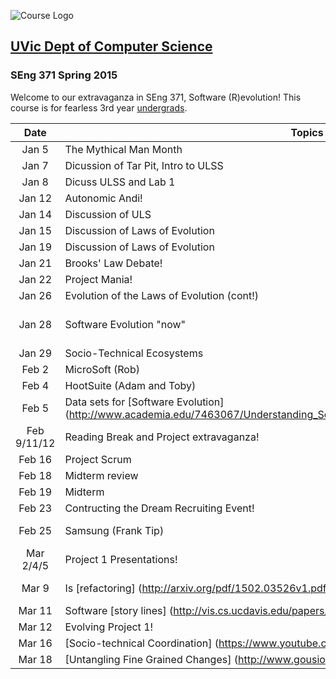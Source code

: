 

![Course Logo](https://cloud.githubusercontent.com/assets/1288637/5576273/a33895e0-8fab-11e4-96e1-212b3a1d9e69.jpg)

## [UVic Dept of Computer Science](https://www.csc.uvic.ca/)
### SEng 371 Spring 2015

Welcome to our extravaganza in SEng 371, Software (R)evolution!  This course is for fearless 3rd year [undergrads](http://courses.seng.uvic.ca/courses/2015/spring/seng/371).  

 Date     | Topics                 | Homework  
:------:| ---------------------- | --------- 
 Jan 5  | The Mythical Man Month | Post comments on The Tar Pit from [MMM](https://archive.org/stream/mythicalmanmonth00fred#page/n0/mode/2up)
Jan 7   | Dicussion of Tar Pit, Intro to ULSS |   Post comments on Chapter 1 from [Ultra Large Scale Systems](http://resources.sei.cmu.edu/asset_files/Book/2006_014_001_30542.pdf)
Jan 8   | Dicuss ULSS and Lab 1  | Chapter 2 MMM, Prepare for Lab
Jan 12  | Autonomic Andi!         | Prepare for Lab 1
Jan 14  | Discussion of ULS      | Do not need to post
Jan 15  | Discussion of Laws of Evolution | Post Comments on MMM Chapter 2
Jan 19  | Discussion of Laws of Evolution | Read and post comments on the [evolution](http://flosshub.org/sites/flosshub.org/files/2013HerraizRRG_CSUR.pdf) of the laws!
Jan 21  | Brooks' Law Debate!    | Reading from CMU [Changing Counterproductive Behaviors in Real Acquisitions](http://www.sei.cmu.edu/library/assets/brooks1.pdf)
Jan 22  | Project Mania!         | Questions and Data
Jan 26  | Evolution of the Laws of Evolution (cont!) |  Prepare for Lab and think Projects!
Jan 28  | Software Evolution "now" |  Read and post on [Past, Present and Future] (http://www.academia.edu/7296972/Software_Evolution_Past_Present_and_Future) and Chapter 3 MMM
Jan 29  | Socio-Technical Ecosystems  | Your Projects!
Feb 2   | MicroSoft (Rob) | Post comments on Chapter 4 MMM
Feb 4   | HootSuite (Adam and Toby)  |  Post comments on skills and UVic...
Feb 5   | Data sets for [Software Evolution] (http://www.academia.edu/7463067/Understanding_Software_Evolution_The_Maisqual_Ant_Data_Set) | Don't forget to post!
Feb 9/11/12 | Reading Break and Project extravaganza! |
Feb 16 | Project Scrum | What is your biggest obstacle?
Feb 18 | Midterm review |  Mythical Man Month chapters and Evolution readings
Feb 19 | Midterm |
Feb 23 | Contructing the Dream Recruiting Event! |  Inverted Career Fair (save the date, April 21 7pm!)
Feb 25 | Samsung (Frank Tip) | ECS 660 for [talk] (https://github.com/ycoady/UVic-Software-Evolution/blob/master/TALKS/FrankTip.md)!
Mar 2/4/5 | Project 1 Presentations!  |  10 minutes, laptop/blackboard
Mar 9  | Is [refactoring] (http://arxiv.org/pdf/1502.03526v1.pdf) worth it?   | Cool discussion of [inline] (http://number-none.com/blow/john_carmack_on_inlined_code.html), and post for Wed!
Mar 11 | Software [story lines] (http://vis.cs.ucdavis.edu/papers/softvis2010.pdf) | Post for Fri!
Mar 12 | Evolving Project 1! | How will you measure the efficacy of your plan?
Mar 16 | [Socio-technical Coordination] (https://www.youtube.com/watch?v=v0CSnYvd0C4#t=1857) | Come to the talk if you can!
Mar 18 | [Untangling Fine Grained Changes] (http://www.gousios.gr/pub/fine-untangling.pdf) | Post for Friday!
